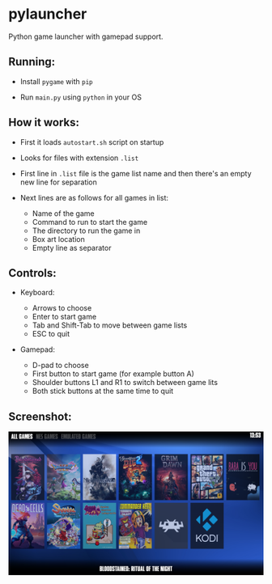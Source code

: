 # pylauncher
Python game launcher with gamepad support.

## Running: ##

- Install `pygame` with `pip`

- Run `main.py` using `python` in your OS

## How it works: ##

- First it loads `autostart.sh` script on startup

- Looks for files with extension `.list`

- First line in `.list` file is the game list name and then there's an empty new line for separation

- Next lines are as follows for all games in list: 
  - Name of the game
  - Command to run to start the game
  - The directory to run the game in
  - Box art location
  - Empty line as separator

## Controls: ##

- Keyboard:
  - Arrows to choose
  - Enter to start game
  - Tab and Shift-Tab to move between game lists
  - ESC to quit

- Gamepad:
  - D-pad to choose
  - First button to start game (for example button A)
  - Shoulder buttons L1 and R1 to switch between game lits
  - Both stick buttons at the same time to quit

## Screenshot: ##

![Screenshot](screenshot.png)